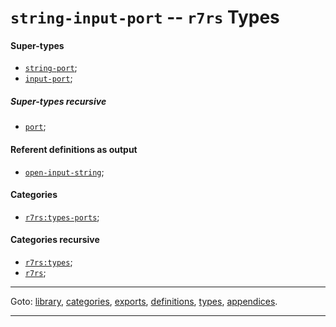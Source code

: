 

<a id='type__r7rs__string-input-port'></a>

# `string-input-port` -- `r7rs` Types


<a id='type__r7rs__string-input-port__super-types'></a>

#### Super-types

 * [`string-port`](../../r7rs/types/string-port.md#type__r7rs__string-port);
 * [`input-port`](../../r7rs/types/input-port.md#type__r7rs__input-port);


<a id='type__r7rs__string-input-port__super-types-recursive'></a>

##### Super-types recursive

 * [`port`](../../r7rs/types/port.md#type__r7rs__port);


<a id='type__r7rs__string-input-port__referent-definitions-output'></a>

#### Referent definitions as output

 * [`open-input-string`](../../r7rs/definitions/open-input-string.md#definition__r7rs__open-input-string);


<a id='type__r7rs__string-input-port__categories'></a>

#### Categories

 * [`r7rs:types-ports`](../../r7rs/categories/r7rs_3a_types-ports.md#category__r7rs__r7rs_3a_types-ports);


<a id='type__r7rs__string-input-port__categories-recursive'></a>

#### Categories recursive

 * [`r7rs:types`](../../r7rs/categories/r7rs_3a_types.md#category__r7rs__r7rs_3a_types);
 * [`r7rs`](../../r7rs/categories/r7rs.md#category__r7rs__r7rs);

----

Goto: [library](../../r7rs/_index.md#library__r7rs), [categories](../../r7rs/categories/_index.md#toc__r7rs__categories), [exports](../../r7rs/exports/_index.md#toc__r7rs__exports), [definitions](../../r7rs/definitions/_index.md#toc__r7rs__definitions), [types](../../r7rs/types/_index.md#toc__r7rs__types), [appendices](../../r7rs/appendices/_index.md#toc__r7rs__appendices).

----

